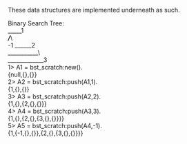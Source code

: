 These data structures are implemented underneath as such.

Binary Search Tree:   
    _____1   
    ___/___\   
    -1 ______2    
    ___________\   
    _____________3   
1> A1 = bst_scratch:new().    
{null,{},{}}   
2> A2 = bst_scratch:push(A1,1).   
{1,{},{}}   
3> A3 = bst_scratch:push(A2,2).   
{1,{},{2,{},{}}}  
4> A4 = bst_scratch:push(A3,3).  
{1,{},{2,{},{3,{},{}}}}  
5> A5 = bst_scratch:push(A4,-1).  
{1,{-1,{},{}},{2,{},{3,{},{}}}}  
